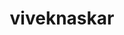 ---
title: viveknaskar
github: https://github.com/viveknaskar
mode: light
transition: 1s
score: 78.7
archetype:
- GIF
---